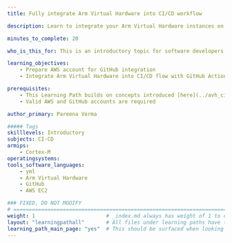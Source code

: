 ```yaml
---
title: Fully integrate Arm Virtual Hardware into CI/CD workflow

description: Learn to integrate your Arm Virtual Hardware instances on AWS into a GitHub CI/CD development flow

minutes_to_complete: 20   

who_is_this_for: This is an introductory topic for software developers new to Arm Virtual Hardware and/or AWS.

learning_objectives: 
    - Prepare AWS account for GitHub integration
    - Integrate Arm Virtual Hardware into CI/CD flow with GitHub Actions

prerequisites:
    - This Learning Path builds on concepts introduced [here](../avh_cicd/).
    - Valid AWS and GitHub accounts are required

author_primary: Pareena Verma

##### Tags
skilllevels: Introductory
subjects: CI-CD
armips:
    - Cortex-M
operatingsystems:
tools_software_languages:
    - yml
    - Arm Virtual Hardware
    - GitHub
    - AWS EC2 

### FIXED, DO NOT MODIFY
# ================================================================================
weight: 1                       # _index.md always has weight of 1 to order correctly
layout: "learningpathall"       # All files under learning paths have this same wrapper
learning_path_main_page: "yes"  # This should be surfaced when looking for related content. Only set for _index.md of learning path content.
---
```


